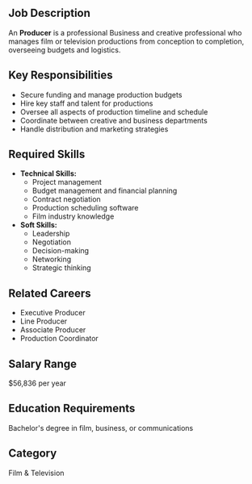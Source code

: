 ## Job Description
An **Producer** is a professional Business and creative professional who manages film or television productions from conception to completion, overseeing budgets and logistics.

## Key Responsibilities
- Secure funding and manage production budgets
- Hire key staff and talent for productions
- Oversee all aspects of production timeline and schedule
- Coordinate between creative and business departments
- Handle distribution and marketing strategies

## Required Skills
- **Technical Skills:**
  - Project management
  - Budget management and financial planning
  - Contract negotiation
  - Production scheduling software
  - Film industry knowledge
- **Soft Skills:**
  - Leadership
  - Negotiation
  - Decision-making
  - Networking
  - Strategic thinking

## Related Careers
- Executive Producer
- Line Producer
- Associate Producer
- Production Coordinator

## Salary Range
$56,836 per year

## Education Requirements
Bachelor's degree in film, business, or communications

## Category
Film & Television
